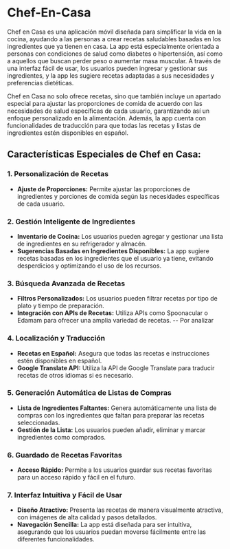 # Chef-En-Casa
Chef en Casa es una aplicación móvil diseñada para simplificar la vida en la cocina, ayudando a las personas a crear recetas saludables basadas en los ingredientes que ya tienen en casa. La app está especialmente orientada a personas con condiciones de salud como diabetes o hipertensión, así como a aquellos que buscan perder peso o aumentar masa muscular. A través de una interfaz fácil de usar, los usuarios pueden ingresar y gestionar sus ingredientes, y la app les sugiere recetas adaptadas a sus necesidades y preferencias dietéticas.

Chef en Casa no solo ofrece recetas, sino que también incluye un apartado especial para ajustar las proporciones de comida de acuerdo con las necesidades de salud específicas de cada usuario, garantizando así un enfoque personalizado en la alimentación. Además, la app cuenta con funcionalidades de traducción para que todas las recetas y listas de ingredientes estén disponibles en español.

## Características Especiales de Chef en Casa:

### 1. Personalización de Recetas
- **Ajuste de Proporciones:** Permite ajustar las proporciones de ingredientes y porciones de comida según las necesidades específicas de cada usuario.

### 2. Gestión Inteligente de Ingredientes
- **Inventario de Cocina:** Los usuarios pueden agregar y gestionar una lista de ingredientes en su refrigerador y almacén.
- **Sugerencias Basadas en Ingredientes Disponibles:** La app sugiere recetas basadas en los ingredientes que el usuario ya tiene, evitando desperdicios y optimizando el uso de los recursos.

### 3. Búsqueda Avanzada de Recetas
- **Filtros Personalizados:** Los usuarios pueden filtrar recetas por tipo de plato y tiempo de preparación.
- **Integración con APIs de Recetas:** Utiliza APIs como Spoonacular o Edamam para ofrecer una amplia variedad de recetas. -- Por analizar

### 4. Localización y Traducción
- **Recetas en Español:** Asegura que todas las recetas e instrucciones estén disponibles en español.
- **Google Translate API:** Utiliza la API de Google Translate para traducir recetas de otros idiomas si es necesario.

### 5. Generación Automática de Listas de Compras
- **Lista de Ingredientes Faltantes:** Genera automáticamente una lista de compras con los ingredientes que faltan para preparar las recetas seleccionadas.
- **Gestión de la Lista:** Los usuarios pueden añadir, eliminar y marcar ingredientes como comprados.

### 6. Guardado de Recetas Favoritas
- **Acceso Rápido:** Permite a los usuarios guardar sus recetas favoritas para un acceso rápido y fácil en el futuro.

### 7. Interfaz Intuitiva y Fácil de Usar
- **Diseño Atractivo:** Presenta las recetas de manera visualmente atractiva, con imágenes de alta calidad y pasos detallados.
- **Navegación Sencilla:** La app está diseñada para ser intuitiva, asegurando que los usuarios puedan moverse fácilmente entre las diferentes funcionalidades.
